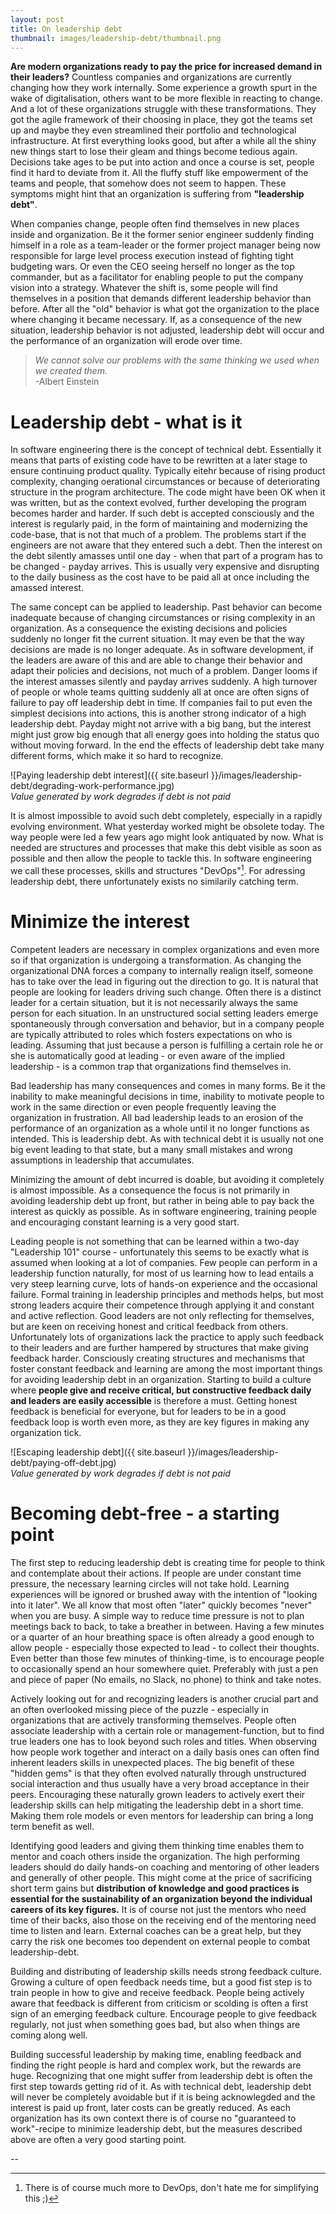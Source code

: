 ```yaml
---
layout: post
title: On leadership debt 
thumbnail: images/leadership-debt/thumbnail.png
---
```


**Are modern organizations ready to pay the price for increased demand in their leaders?** Countless companies and organizations are currently changing how they work internally. Some experience a growth spurt in the wake of digitalisation, others want to be more flexible in reacting to change. And a lot of these organizations struggle with these transformations. They got the agile framework of their choosing in place, they got the teams set up and maybe they even streamlined their portfolio and technological infrastructure. At first everything looks good, but after a while all the shiny new things start to lose their gleam and things become tedious again. Decisions take ages to be put into action and once a course is set, people find it hard to deviate from it. All the fluffy stuff like empowerment of the teams and people, that somehow does not seem to happen. These symptoms might hint that an organization is suffering from **"leadership debt"**. 

When companies change, people often find themselves in new places inside and organization. Be it the former senior engineer suddenly finding himself in a role as a team-leader or the former project manager being now responsible for large level process execution instead of fighting tight budgeting wars. Or even the CEO seeing herself no longer as the top commander, but as a facilitator for enabling people to put the company vision into a strategy. Whatever the shift is, some people will find themselves in a position that demands different leadership behavior than before. After all the "old" behavior is what got the organization to the place where changing it became necessary. If, as a consequence of the new situation, leadership behavior is not adjusted, leadership debt will occur and the performance of an organization will erode over time. 


> *We cannot solve our problems with the same thinking we used when we created them.*<br>
> 		-Albert Einstein

# Leadership debt - what is it

In software engineering there is the concept of technical debt. Essentially it means that parts of existing code have to be rewritten at a later stage to ensure continuing product quality. Typically eitehr because of rising product complexity, changing oerational circumstances or because of deteriorating structure in the program architecture. The code might have been OK when it was written, but as the context evolved, further developing the program becomes harder and harder. If such debt is accepted consciously and the interest is regularly paid, in the form of maintaining and modernizing the code-base, that is not that much of a problem. The problems start if the engineers are not aware that they entered such a debt. Then the interest on the debt silently amasses until one day - when that part of a program has to be changed - payday arrives. This is usually very expensive and disrupting to the daily business as the cost have to be paid all at once including the amassed interest. 

The same concept can be applied to leadership. Past behavior can become inadequate because of changing circumstances or rising complexity in an organization. As a consequence the existing decisions and policies suddenly no longer fit the current situation. It may even be that the way decisions are made is no longer adequate.
As in software development, if the leaders are aware of this and are able to change their behavior and adapt their policies and decisions, not much of a problem. Danger looms if the interest amasses silently and payday arrives suddenly. A high turnover of people or whole teams quitting suddenly all at once are often signs of failure to pay off leadership debt in time. If companies fail to put even the simplest decisions into actions, this is another strong indicator of a high leadership debt.
Payday might not arrive with a big bang, but the interest might just grow big enough that all energy goes into holding the status quo without moving forward. In the end the effects of leadership debt take many different forms, which make it so hard to recognize.

![Paying leadership debt interest]({{ site.baseurl }}/images/leadership-debt/degrading-work-performance.jpg)
<br>*Value generated by work degrades if debt is not paid*


It is almost impossible to avoid such debt completely, especially in a rapidly evolving environment. What yesterday worked might be obsolete today. The way people were led a few years ago might look antiquated by now. What is needed are structures and processes that make this debt visible as soon as possible and then allow the people to tackle this. In software engineering we call these processes, skills and structures "DevOps"[^1]. For adressing leadership debt, there unfortunately exists no similarily catching term. 

# Minimize the interest 

Competent leaders are necessary in complex organizations and even more so if that organization is undergoing a transformation. As changing the organizational DNA forces a company to internally realign itself, someone has to take over the lead in figuring out the direction to go. It is natural that people are looking for leaders driving such change. Often there is a distinct leader for a certain situation, but it is not necessarily always the same person for each situation. In an unstructured social setting leaders emerge spontaneously through conversation and behavior, but in a company people are typically attributed to roles which fosters expectations on who is leading. Assuming that just because a person is fulfilling a certain role he or she is automatically good at leading - or even aware of the implied leadership - is a common trap that organizations find themselves in. 

Bad leadership has many consequences and comes in many forms. Be it the inability to make meaningful decisions in time, inability to motivate people to work in the same direction or even people frequently leaving the organization in frustration. All bad leadership leads to an erosion of the performance of an organization as a whole until it no longer functions as intended. This is leadership debt. As with technical debt it is usually not one big event leading to that state, but a many small mistakes and wrong assumptions in leadership that accumulates. 

Minimizing the amount of debt incurred is doable, but avoiding it completely is almost impossible. As a consequence the focus is not primarily in avoiding leadership debt up front, but rather in being able to pay back the interest as quickly as possible. As in software engineering, training people and encouraging constant learning is a very good start.

Leading people is not something that can be learned within a two-day "Leadership 101" course - unfortunately this seems to be exactly what is assumed when looking at a lot of companies. Few people can perform in a leadership function naturally, for most of us learning how to lead entails a very steep learning curve, lots of hands-on experience and the occasional failure. 
Formal training in leadership principles and methods helps, but most strong leaders acquire their competence through applying it and constant and active reflection.
Good leaders are not only reflecting for themselves, but are keen on receiving honest and critical feedback from others.
Unfortunately lots of organizations lack the practice to apply such feedback to their leaders and are further hampered by structures that make giving feedback harder. Consciously creating structures and mechanisms that foster constant feedback and learning are among the most important things for avoiding leadership debt in an organization. Starting to build a culture where **people give and receive critical, but constructive feedback daily and leaders are easily accessible** is therefore a must. 
Getting honest feedback is beneficial for everyone, but for leaders to be in a good feedback loop is worth even more, as they are key figures in making any organization tick. 

![Escaping leadership debt]({{ site.baseurl }}/images/leadership-debt/paying-off-debt.jpg)
<br>*Value generated by work degrades if debt is not paid*


# Becoming debt-free - a starting point

The first step to reducing leadership debt is creating time for people to think and contemplate about their actions. If people are under constant time pressure, the necessary learning circles will not take hold. Learning experiences will be ignored or brushed away with the intention of "looking into it later". We all know that most often "later" quickly becomes "never" when you are busy. 
A simple way to reduce time pressure is not to plan meetings back to back, to take a breather in between. Having a few minutes or a quarter of an hour breathing space is often already a good enough to allow people - especially those expected to lead - to collect their thoughts. Even better than those few minutes of thinking-time, is to encourage people to occasionally spend an hour somewhere quiet. Preferably with just a pen and piece of paper (No emails, no Slack, no phone) to think and take notes. 

Actively looking out for and recognizing leaders is another crucial part and an often overlooked missing piece of the puzzle - especially in organizations that are actively transforming themselves.  People often associate leadership with a certain role or management-function, but to find true leaders one has to look beyond such roles and titles. When observing how people work together and interact on a daily basis ones can often find inherent leaders skills in unexpected places. 
The big benefit of these "hidden gems" is that they often evolved naturally through unstructured social interaction and thus usually have a very broad acceptance in their peers. Encouraging these naturally grown leaders to actively exert their leadership skills can help mitigating the leadership debt in a short time. Making them role models or even mentors for leadership can bring a long term benefit as well. 

Identifying good leaders and giving them thinking time enables them to mentor and coach others inside the organization. The high performing leaders should do daily hands-on coaching and mentoring of other leaders and generally of other people. This might come at the price of sacrificing short term gains but **distribution of knowledge and good practices is essential for the sustainability of an organization beyond the individual careers of its key figures.** 
It is of course not just the mentors who need time of their backs, also those on the receiving end of the mentoring need time to listen and learn. External coaches can be a great help, but they carry the risk one becomes too dependent on external people to combat leadership-debt. 

Building and distributing of leadership skills needs strong feedback culture. Growing a culture of open feedback needs time, but a good fist step is to train people in how to give and receive feedback. People being actively aware that feedback is different from criticism or scolding is often a first sign of an emerging feedback culture. Encourage people to give feedback regularly, not just when something goes bad, but also when things are coming along well. 

Building successful leadership by making time, enabling feedback and finding the right people is hard and complex work, but the rewards are huge. Recognizing that one might suffer from leadership debt is often the first step towards getting rid of it. As with technical debt, leadership debt will never be completely avoidable but if it is being acknowlegded and the interest is paid up front, later costs can be greatly reduced. As each organization has its own context there is of course no "guaranteed to work"-recipe to minimize leadership debt, but the measures described above are often a very good starting point. 


--

[^1]: There is of course much more to DevOps, don't hate me for simplifying this ;)

